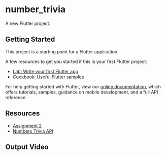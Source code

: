 # number_trivia

A new Flutter project.

## Getting Started

This project is a starting point for a Flutter application.

A few resources to get you started if this is your first Flutter project:

- [Lab: Write your first Flutter app](https://flutter.dev/docs/get-started/codelab)
- [Cookbook: Useful Flutter samples](https://flutter.dev/docs/cookbook)

For help getting started with Flutter, view our
[online documentation](https://flutter.dev/docs), which offers tutorials,
samples, guidance on mobile development, and a full API reference.

## Resources
- [Assignment 2](https://docs.google.com/document/d/1eQ_4nXBoZ_0ZtWCTTX0RAk0IV7tk5aqzvfpnGUy9DOg/edit)
- [Numbers Trivia API](http://numbersapi.com/42)

## Output Video

